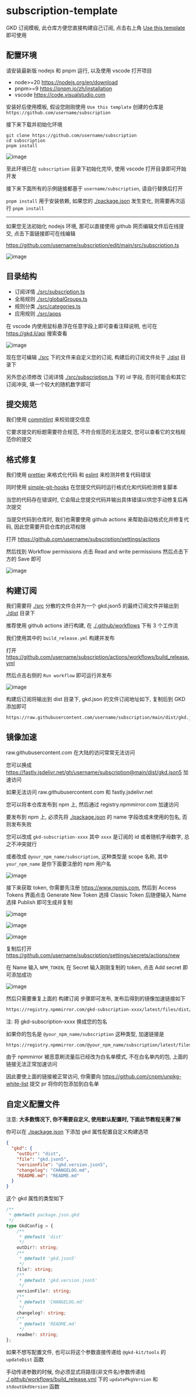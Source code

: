 # subscription-template

GKD 订阅模板, 此仓库方便您直接构建自己订阅, 点击右上角 [Use this template](https://github.com/new?template_name=subscription-template&template_owner=gkd-kit) 即可使用

## 配置环境

请安装最新版 nodejs 和 pnpm 运行, 以及使用 vscode 打开项目

- node>=20 <https://nodejs.org/en/download>
- pnpm>=9 <https://pnpm.io/zh/installation>
- vscode <https://code.visualstudio.com>

安装好后使用模板, 假设您刚刚使用 `Use this template` 创建的仓库是 `https://github.com/username/subscription`

接下来下载并初始化环境

```shell
git clone https://github.com/username/subscription
cd subscription
pnpm install
```

![image](https://github.com/gkd-kit/gkd/assets/38517192/64f9da9d-8c6b-4a57-8fe8-ef13ef91346a)

至此环境已在 `subscription` 目录下初始化完毕, 使用 vscode 打开目录即可开始开发

接下来下面所有的示例链接都基于 `username/subscription`, 请自行替换后打开

`pnpm install` 用于安装依赖, 如果您的 [./package.json](./package.json) 发生变化, 则需要再次运行 `pnpm install`

---

如果您无法初始化 nodejs 环境, 那可以直接使用 github 网页编辑文件后在线提交, 点击下面链接即可在线编辑

<https://github.com/username/subscription/edit/main/src/subscription.ts>

![image](https://github.com/gkd-kit/gkd/assets/38517192/6a724cd9-b2cd-429d-bf2e-87f2c8b3d566)

## 目录结构

- 订阅详情 [./src/subscription.ts](./src/subscription.ts)
- 全局规则 [./src/globalGroups.ts](./src/globalGroups.ts)
- 规则分类 [./src/categories.ts](./src/categories.ts)
- 应用规则 [./src/apps](./src/apps/)

在 vscode 内使用鼠标悬浮在任意字段上即可查看注释说明, 也可在 <https://gkd.li/api> 搜索查看

![image](https://github.com/gkd-kit/gkd/assets/38517192/35400b43-0d79-4a67-bd4c-6915613488db)

现在您可编辑 [./src](./src/) 下的文件来自定义您的订阅, 构建后的订阅文件处于 [./dist](./dist/) 目录下

另外您必须修改 订阅详情 [./src/subscription.ts](./src/subscription.ts) 下的 id 字段, 否则可能会和其它订阅冲突, 填一个较大的随机数字即可

## 提交规范

我们使用 [commitlint](https://github.com/conventional-changelog/commitlint) 来校验提交信息

它要求提交的标题需要符合规范, 不符合规范的无法提交, 您可以查看它的文档规范你的提交

## 格式修复

我们使用 [prettier](https://github.com/prettier/prettier) 来格式化代码 和 [eslint](https://github.com/eslint/eslint) 来检测并修复代码错误

同时使用 [simple-git-hooks](https://github.com/toplenboren/simple-git-hooks) 在您提交代码时运行格式化和代码检测修复脚本

当您的代码存在错误时, 它会阻止您提交代码并输出具体错误以供您手动修复后再次提交

当提交代码到仓库时, 我们也需要使用 github actions 来帮助自动格式化并修复代码, 因此您需要开启仓库的此项权限

打开 <https://github.com/username/subscription/settings/actions>

然后找到 Workflow permissions 点击 Read and write permissions 然后点击下方的 Save 即可

![image](https://github.com/gkd-kit/gkd/assets/38517192/e3bbefe3-7745-42c7-adc8-3cfe2757c9cf)

## 构建订阅

我们需要将 [./src](./src/) 分散的文件合并为一个 gkd.json5 的最终订阅文件并输出到 [./dist](./dist/) 目录下

推荐使用 github actions 进行构建, 在 [./.github/workflows](./.github/workflows) 下有 3 个工作流

我们使用其中的 `build_release.yml` 构建并发布

打开 <https://github.com/username/subscription/actions/workflows/build_release.yml>

然后点击右侧的 `Run workflow` 即可运行并发布

![image](https://github.com/gkd-kit/gkd/assets/38517192/bbaf5113-8ab3-4be0-9a79-ee7a7389a58c)

构建后订阅将输出到 dist 目录下, gkd.json 的文件订阅地址如下, 复制后到 GKD 添加即可

```txt
https://raw.githubusercontent.com/username/subscription/main/dist/gkd.json5
```

## 镜像加速

raw.githubusercontent.com 在大陆的访问常常无法访问

您可以换成 <https://fastly.jsdelivr.net/gh/username/subscription@main/dist/gkd.json5> 加速访问

如果无法访问 raw.githubusercontent.com 和 fastly.jsdelivr.net

您可以将本仓库发布到 npm 上, 然后通过 registry.npmmirror.com 加速访问

要发布到 npm 上, 必须先将 [./package.json](./package.json) 的 name 字段改成未使用的包名, 否则发布失败

您可以改成 `gkd-subscription-xxxx` 其中 `xxxx` 是订阅的 id 或者随机字母数字, 总之不冲突就行

或者改成 `@your_npm_name/subscription`, 这种类型是 scope 名称, 其中 `your_npm_name` 是你下面要注册的 npm 用户名

![image](https://github.com/gkd-kit/gkd/assets/38517192/79817967-6f97-4935-9bf3-179bbf50b3aa)

接下来获取 token, 你需要先注册 <https://www.npmjs.com>, 然后到 Access Tokens 界面点击 Generate New Token 选择 Classic Token 后随便输入 Name 选择 Publish 即可生成并复制

![image](https://github.com/gkd-kit/gkd/assets/38517192/ca5eaf26-3705-4dc7-9584-4a235bbefde2)

![image](https://github.com/gkd-kit/gkd/assets/38517192/6da188ab-e415-44de-b2f7-3f985ab4d401)

![image](https://github.com/gkd-kit/gkd/assets/38517192/55db57f6-1021-4d85-afd0-fe7df1f9bbcf)

复制后打开 <https://github.com/username/subscription/settings/secrets/actions/new>

在 Name 输入 `NPM_TOKEN`, 在 Secret 输入刚刚复制的 token, 点击 Add secret 即可添加成功

![image](https://github.com/gkd-kit/gkd/assets/38517192/72b062d8-4540-4602-82fe-416ea5348014)

然后只需要重复上面的 构建订阅 步骤即可发布, 发布后得到的镜像加速链接如下

```txt
https://registry.npmmirror.com/gkd-subscription-xxxx/latest/files/dist/gkd.json5
```

注: 将 gkd-subscription-xxxx 换成您的包名

如果你的包名是 `@your_npm_name/subscription` 这种类型, 加速链接是

```txt
https://registry.npmmirror.com/@your_npm_name/subscription/latest/files/dist/gkd.json5
```

由于 npmmirror 被恶意刷流量后已经改为白名单模式, 不在白名单内的包, 上面的链接无法正常加速访问

因此要使上面的链接被正常访问, 你需要向 <https://github.com/cnpm/unpkg-white-list> 提交 pr 将你的包添加到白名单

## 自定义配置文件

注意: **大多数情况下, 你不需要自定义, 使用默认配置时, 下面此节教程无需了解**

你可以在 [./package.json](./package.json) 下添加 gkd 属性配置自定义构建选项

```json
{
  "gkd": {
    "outDir": "dist",
    "file": "gkd.json5",
    "versionFile": "gkd.version.json5",
    "changelog": "CHANGELOG.md",
    "README.md": "README.md"
  }
}
```

这个 gkd 属性的类型如下

```ts
/**
 * @default package.json.gkd
 */
type GkdConfig = {
    /**
     * @default 'dist'
     */
    outDir?: string;
    /**
     * @default 'gkd.json5'
     */
    file?: string;
    /**
     * @default 'gkd.version.json5'
     */
    versionFile?: string;
    /**
     * @default 'CHANGELOG.md'
     */
    changelog?: string;
    /**
     * @default 'README.md'
     */
    readme?: string;
};
```

如果不想写配置文件, 也可以将这个参数直接传递给 `@gkd-kit/tools` 的 `updateDist` 函数

手动传递参数的时候, 你必须显式将路径(非文件名)参数传递给 [./.github/workflows/build_release.yml](./.github/workflows/build_release.yml) 下的 `updatePkgVersion` 和 `stdoutGkdVersion` 函数
